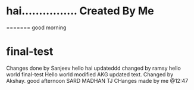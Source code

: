 hai................
Created By Me
=======
=======
good morning
# final-test
Changes done by Sanjeev
 hello hai
updateddd
changed by ramsy
hello world
final-test
Hello world
modified
AKG
updated text.
Changed by Akshay.
good afternoon SARD
MADHAN TJ
CHanges made by me @12:47